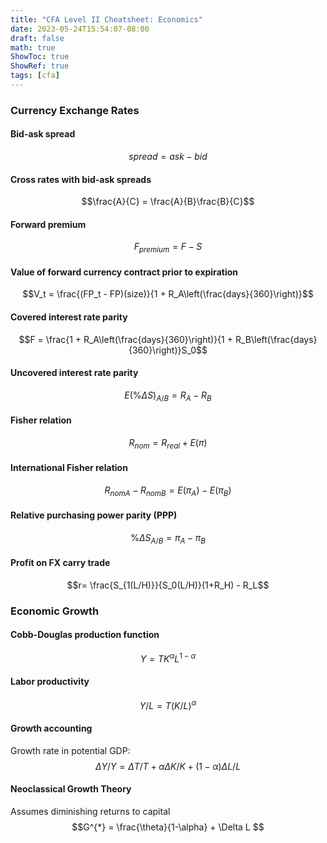 ```yaml
---
title: "CFA Level II Cheatsheet: Economics"
date: 2023-05-24T15:54:07-08:00
draft: false
math: true
ShowToc: true
ShowRef: true
tags: [cfa]
---
```

### Currency Exchange Rates
#### Bid-ask spread
$$spread = ask - bid$$
#### Cross rates with bid-ask spreads
$$\frac{A}{C} = \frac{A}{B}\frac{B}{C}$$
#### Forward premium
$$F_{premium} = F - S$$
#### Value of forward currency contract prior to expiration
$$V_t = \frac{(FP_t - FP)(size)}{1 + R_A\left(\frac{days}{360}\right)}$$
#### Covered interest rate parity
$$F = \frac{1 + R_A\left(\frac{days}{360}\right)}{1 + R_B\left(\frac{days}{360}\right)}S_0$$
#### Uncovered interest rate parity
$$E(\%\Delta S)_{A/B} = R_A - R_B$$
#### Fisher relation
$$R_{nom} = R_{real} + E(\pi)$$
#### International Fisher relation
$$R_{nomA} - R_{nomB} = E(\pi_A) - E(\pi_B)$$
#### Relative purchasing power parity (PPP)
$$\%\Delta S_{A/B} = \pi_A - \pi_B$$
#### Profit on FX carry trade
$$r= \frac{S_{1(L/H)}}{S_0(L/H)}(1+R_H) - R_L$$

### Economic Growth
#### Cobb-Douglas production function
$$Y = TK^\alpha L^{1-\alpha}$$
#### Labor productivity
$$Y/L = T(K/L)^\alpha$$
#### Growth accounting
Growth rate in potential GDP:
$$\Delta Y/Y = \Delta T/T + \alpha \Delta K/K + (1-\alpha) \Delta L/L$$
#### Neoclassical Growth Theory
Assumes diminishing returns to capital
$$G^{*} = \frac{\theta}{1-\alpha} + \Delta L $$
